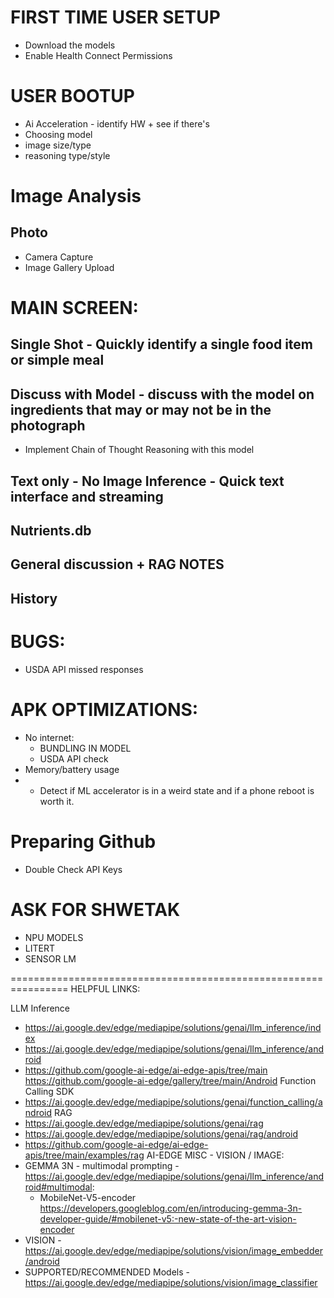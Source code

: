 # FIRST TIME USER SETUP
* Download the models
* Enable Health Connect Permissions

# USER BOOTUP
* Ai Acceleration - identify HW + see if there's
* Choosing model
* image size/type
* reasoning type/style

# Image Analysis

## Photo
* Camera Capture
* Image Gallery Upload

# MAIN SCREEN:

## Single Shot - Quickly identify a single food item or simple meal

## Discuss with Model - discuss with the model on ingredients that may or may not be in the photograph
* Implement Chain of Thought Reasoning with this model

## Text only - No Image Inference - Quick text interface and streaming

## Nutrients.db 

## General discussion + RAG NOTES

## History



# BUGS:
* USDA API missed responses



# APK OPTIMIZATIONS:
* No internet:
  * BUNDLING IN MODEL
  * USDA API check
* Memory/battery usage
* * Detect if ML accelerator is in a weird state and if a phone reboot is worth it.

# Preparing Github
* Double Check API Keys


# ASK FOR SHWETAK 
* NPU MODELS
* LITERT
* SENSOR LM


================================================================
HELPFUL LINKS:

LLM Inference
* https://ai.google.dev/edge/mediapipe/solutions/genai/llm_inference/index
* https://ai.google.dev/edge/mediapipe/solutions/genai/llm_inference/android
* https://github.com/google-ai-edge/ai-edge-apis/tree/main
  https://github.com/google-ai-edge/gallery/tree/main/Android
  Function Calling SDK
* https://ai.google.dev/edge/mediapipe/solutions/genai/function_calling/android
  RAG
* https://ai.google.dev/edge/mediapipe/solutions/genai/rag
* https://ai.google.dev/edge/mediapipe/solutions/genai/rag/android
* https://github.com/google-ai-edge/ai-edge-apis/tree/main/examples/rag
  AI-EDGE MISC - VISION / IMAGE:
* GEMMA 3N - multimodal prompting - https://ai.google.dev/edge/mediapipe/solutions/genai/llm_inference/android#multimodal:
    * MobileNet-V5-encoder https://developers.googleblog.com/en/introducing-gemma-3n-developer-guide/#mobilenet-v5:-new-state-of-the-art-vision-encoder
* VISION - https://ai.google.dev/edge/mediapipe/solutions/vision/image_embedder/android
* SUPPORTED/RECOMMENDED Models - https://ai.google.dev/edge/mediapipe/solutions/vision/image_classifier
